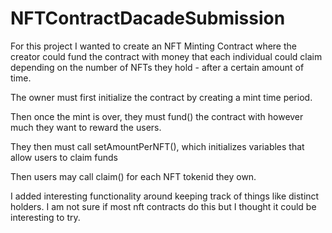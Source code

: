# NFTContractDacadeSubmission

For this project I wanted to create an NFT Minting Contract where the creator could fund the contract with money that each individual could claim depending on the number of NFTs they hold - after a certain amount of time. 

The owner must first initialize the contract by creating a mint time period.

Then once the mint is over, they must fund() the contract with however much they want to reward the users. 

They then must call setAmountPerNFT(), which initializes variables that allow users to claim funds

Then users may call claim() for each NFT tokenid they own.

I added interesting functionality around keeping track of things like distinct holders. I am not sure if most nft contracts do this but I thought it could be interesting to try.
